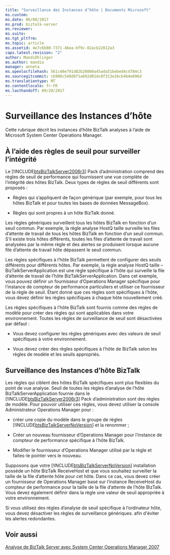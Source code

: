 ```yaml
---
title: "Surveillance des Instances d’hôte | Documents Microsoft"
ms.custom: 
ms.date: 06/08/2017
ms.prod: biztalk-server
ms.reviewer: 
ms.suite: 
ms.tgt_pltfrm: 
ms.topic: article
ms.assetid: 4e7c6b80-7371-46ea-bf9c-82acb22012a3
caps.latest.revision: "2"
author: MandiOhlinger
ms.author: mandia
manager: anneta
ms.openlocfilehash: 561c40e791d82b28060a45ada51bebed4cd784c3
ms.sourcegitcommit: cb908c540d8f1a692d01dc8f313e16cb4b4e696d
ms.translationtype: MT
ms.contentlocale: fr-FR
ms.lasthandoff: 09/20/2017
---
```

# <a name="monitoring-host-instances"></a>Surveillance des Instances d’hôte
Cette rubrique décrit les instances d’hôte BizTalk analyses à l’aide de Microsoft System Center Operations Manager.  
  
## <a name="using-threshold-rules-to-monitor-health"></a>À l’aide des règles de seuil pour surveiller l’intégrité  
 Le [!INCLUDE[btsBizTalkServer2006r3](../includes/btsbiztalkserver2006r3-md.md)] Pack d’administration comprend des règles de seuil de performance qui fournissent une vue complète de l’intégrité des hôtes BizTalk. Deux types de règles de seuil différents sont proposés :  
  
-   Règles qui s’appliquent de façon générique (par exemple, pour tous les hôtes BizTalk et pour toutes les bases de données MessageBox).  
  
-   Règles qui sont propres à un hôte BizTalk donné.  
  
 Les règles génériques surveillent tous les hôtes BizTalk en fonction d’un seuil commun. Par exemple, la règle analyse HostQ taille surveille les files d’attente de travail de tous les hôtes BizTalk en fonction d’un seuil commun. S’il existe trois hôtes différents, toutes les files d’attente de travail sont analysées par la même règle et des alertes se produisent lorsque aucune file d’attente de travail hôte dépassent le seuil commun.  
  
 Les règles spécifiques à l’hôte BizTalk permettent de configurer des seuils différents pour différents hôtes. Par exemple, la règle analyse HostQ taille – BizTalkServerApplication est une règle spécifique à l’hôte qui surveille la file d’attente de travail de l’hôte BizTalkServerApplication. Dans cet exemple, vous pouvez définir un fournisseur d’Operations Manager spécifique pour l’instance de compteur de performance particuliers et utiliser ce fournisseur de la règle de seuil. Étant donné que ces règles sont spécifiques à l’hôte, vous devez définir les règles spécifiques à chaque hôte nouvellement créé.  
  
 Les règles spécifiques à l’hôte BizTalk sont fournis comme des règles de modèle pour créer des règles qui sont applicables dans votre environnement. Toutes les règles de surveillance de seuil sont désactivées par défaut :  
  
-   Vous devez configurer les règles génériques avec des valeurs de seuil spécifiques à votre environnement.  
  
-   Vous devez créer des règles spécifiques à l’hôte de BizTalk selon les règles de modèle et les seuils appropriés.  
  
## <a name="monitoring-biztalk-host-instances"></a>Surveillance des Instances d’hôte BizTalk  
 Les règles qui ciblent des hôtes BizTalk spécifiques sont plus flexibles du point de vue analyse. Seuil de toutes les règles d’analyse de l’hôte BizTalkServerApplication fournie dans le [!INCLUDE[btsBizTalkServer2006r3](../includes/btsbiztalkserver2006r3-md.md)] Pack d’administration sont des règles de modèle. Pour pouvoir utiliser ces règles, vous devez utiliser la console Administrateur Operations Manager pour :  
  
-   créer une copie du modèle dans le groupe de règles [!INCLUDE[btsBizTalkServerNoVersion](../includes/btsbiztalkservernoversion-md.md)] et la renommer ;  
  
-   Créer un nouveau fournisseur d’Operations Manager pour l’instance de compteur de performance spécifique à l’hôte BizTalk.  
  
-   Modifier le fournisseur d’Operations Manager utilisé par la règle et faites-le pointer vers le nouveau.  
  
 Supposons que votre [!INCLUDE[btsBizTalkServerNoVersion](../includes/btsbiztalkservernoversion-md.md)] installation possède un hôte BizTalk ReceiveHost et que vous souhaitez surveiller la taille de la file d’attente hôte pour cet hôte. Dans ce cas, vous devez créer un fournisseur de Operations Manager basé sur l’instance ReceiveHost du compteur de performance pour la taille de la file d’attente de l’hôte BizTalk. Vous devez également définir dans la règle une valeur de seuil appropriée à votre environnement.  
  
 Si vous utilisez des règles d’analyse de seuil spécifique à l’ordinateur hôte, vous devez désactiver les règles de surveillance génériques. afin d'éviter les alertes redondantes.  
  
## <a name="see-also"></a>Voir aussi  
 [Analyse de BizTalk Server avec System Center Operations Manager 2007](../technical-guides/monitoring-biztalk-server-with-system-center-operations-manager-2007.md)